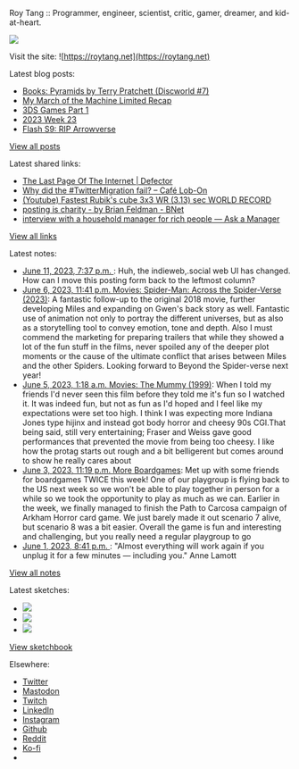 Roy Tang :: Programmer, engineer, scientist, critic, gamer, dreamer, and kid-at-heart.

![](https://roytang.net/static/img/profile.jpg)

Visit the site: ![https://roytang.net](https://roytang.net)

Latest blog posts:

- [Books: Pyramids by Terry Pratchett (Discworld #7)](https://roytang.net/2023/06/pyramids/)
- [My March of the Machine Limited Recap](https://roytang.net/2023/06/mtgmom-limited-recap/)
- [3DS Games Part 1](https://roytang.net/2023/06/3ds-games/)
- [2023 Week 23](https://roytang.net/2023/06/2023-week-23/)
- [Flash S9: RIP Arrowverse](https://roytang.net/2023/06/rip-arrowverse/)

[View all posts](https://roytang.net/blog)

Latest shared links:

- [The Last Page Of The Internet | Defector](https://roytang.net/2023/06/682211bba597179be557e51238030615/)
- [Why did the #TwitterMigration fail? – Café Lob-On](https://roytang.net/2023/06/856e263a91d8dfde02ad4706beb42b3a/)
- [(Youtube) Fastest Rubik&#x27;s cube 3x3 WR (3.13) sec WORLD RECORD](https://roytang.net/2023/06/27cf5f4e308e46d30762aedc0dd9e800/)
- [posting is charity - by Brian Feldman - BNet](https://roytang.net/2023/06/5cb6dbe0d01f22d2bf6d365847600292/)
- [interview with a household manager for rich people — Ask a Manager](https://roytang.net/2023/06/983c6f3c660c78ec15c82f1b9f5e8b4a/)

[View all links](https://roytang.net/links)

Latest notes:

- [June 11, 2023, 7:37 p.m. ](https://roytang.net/2023/06/110525378489097432/): Huh, the indieweb,.social web UI has changed. How can I move this posting form back to the leftmost column?
- [June 6, 2023, 11:41 p.m. Movies: Spider-Man: Across the Spider-Verse (2023)](https://roytang.net/2023/06/spider-man-across-the-spider-verse-2023/): A fantastic follow-up to the original 2018 movie, further developing Miles and expanding on Gwen&#x27;s back story as well. Fantastic use of animation not only to portray the different universes, but as also as a storytelling tool to convey emotion, tone and depth. Also I must commend the marketing for preparing trailers that while they showed a lot of the fun stuff in the films, never spoiled any of the deeper plot moments or the cause of the ultimate conflict that arises between Miles and the other Spiders. Looking forward to Beyond the Spider-verse next year!
- [June 5, 2023, 1:18 a.m. Movies: The Mummy (1999)](https://roytang.net/2023/06/the-mummy-1999/): When I told my friends I&#x27;d never seen this film before they told me it&#x27;s fun so I watched it. It was indeed fun, but not as fun as I&#x27;d hoped and I feel like my expectations were set too high. I think I was expecting more Indiana Jones type hijinx and instead got body horror and cheesy 90s CGI.That being said, still very entertaining; Fraser and Weiss gave good performances that prevented the movie from being too cheesy. I like how the protag starts out rough and a bit belligerent but comes around to show he really cares about
- [June 3, 2023, 11:19 p.m. More Boardgames](https://roytang.net/2023/06/boardgames/): Met up with some friends for boardgames TWICE this week! One of our playgroup is flying back to the US next week so we won&#x27;t be able to play together in person for a while so we took the opportunity to play as much as we can. Earlier in the week, we finally managed to finish the Path to Carcosa campaign of Arkham Horror card game. We just barely made it out scenario 7 alive, but scenario 8 was a bit easier. Overall the game is fun and interesting and challenging, but you really need a regular playgroup to go
- [June 1, 2023, 8:41 p.m. ](https://roytang.net/2023/06/19c955ad22a67fda8f9e722d8a4547b2/): &quot;Almost everything will work again if you unplug it for a few minutes — including you.&quot; Anne Lamott

[View all notes](https://roytang.net/notes)

Latest sketches:


- ![](https://roytang.net/media/cache/3c/da/3cda657c471879c3cfa81b898b810cd6.jpg)
- ![](https://roytang.net/media/cache/a2/60/a260eacc913ee7c542024b154923702f.jpg)
- ![](https://roytang.net/media/cache/e0/88/e0888b7f7a1e342aba8cced2a0784cc4.jpg)

[View sketchbook](https://roytang.net/albums/sketchbook)


Elsewhere:

- [Twitter](https://twitter.com/roytang)
- [Mastodon](https://indieweb.social/@roytang)
- [Twitch](https://twitch.tv/twitchyroy)
- [LinkedIn](https://www.linkedin.com/in/roytang)
- [Instagram](https://instagram.com/roytang0400)
- [Github](https://github.com/roytang)
- [Reddit](https://reddit.com/u/hungryroy)
- [Ko-fi](https://ko-fi.com/roytang)
- [](mailto:hello@roytang.net)
